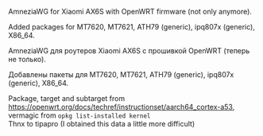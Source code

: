 AmneziaWG for Xiaomi AX6S with OpenWRT firmware (not only anymore).  
  
Added packages for MT7620, MT7621, ATH79 (generic), ipq807x (generic), X86_64.  

AmneziaWG для роутеров Xiaomi AX6S с прошивкой OpenWRT (теперь не только).  
  
Добавлены пакеты для MT7620, MT7621, ATH79 (generic), ipq807x (generic), X86_64.   
  
Package, target and subtarget from https://openwrt.org/docs/techref/instructionset/aarch64_cortex-a53, vermagic from `opkg list-installed kernel`  
Thnx to tipapro (I obtained this data a little more difficult)
